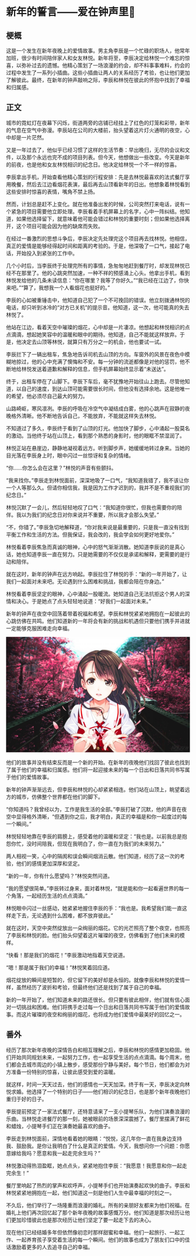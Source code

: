 # 新年的誓言——爱在钟声里:eyes:

## **梗概**

这是一个发生在新年夜晚上的爱情故事。男主角李辰是一个忙碌的职场人，他常年加班，很少有时间陪伴家人和女友林悦。新年将至，李辰决定给林悦一个难忘的惊喜，以弥补过去的遗憾。他精心策划了一场浪漫的约会，却不料事事难料，约会的过程中发生了一系列小插曲。这些小插曲让两人的关系经历了考验，也让他们更加了解彼此。最终，在新年的钟声敲响之际，李辰和林悦在彼此的怀抱中找到了幸福和归属感。

## **正文**

城市的霓虹灯在夜幕下闪烁，街道两旁的店铺已经挂上了红色的灯笼和彩带，新年的气息在空气中弥漫。李辰站在公司的大楼前，抬头望着这片灯火通明的夜空，心中却是一片茫然。

又是一年过去了，他似乎已经习惯了这样的生活节奏：早出晚归，无尽的会议和文件，以及那个永远也完不成的项目列表。但今天，他想做出一些改变。今天是新年的前夜，也是他和女友林悦相识的纪念日。他决定给林悦一个不一样的惊喜。

李辰拿出手机，开始查看他精心策划的行程安排：先是去林悦最喜欢的法式餐厅享用晚餐，然后去江边看烟花表演，最后再去山顶看新年的日出。他想象着林悦看到这些安排时惊喜的表情，嘴角不禁上扬。

然而，计划总是赶不上变化。就在他准备出发的时候，公司突然打来电话，说有一个紧急的项目需要他立即处理。李辰看着手机屏幕上的名字，心中一阵纠结。他知道，如果他选择留下，就意味着他可能会错过和林悦的重要时刻；但如果他选择离开，这个项目可能会因为他的缺席而失败。

在经过一番激烈的思想斗争后，李辰决定先处理完这个项目再去找林悦。他相信，真正的爱情是能够经得起时间和距离的考验的。于是，他深吸了一口气，接起了电话，开始投入到紧张的工作中。

几个小时后，当李辰终于处理完所有的事情，急匆匆地赶到餐厅时，却发现林悦已经不在那里了。他的心跳突然加速，一种不祥的预感涌上心头。他拿出手机，看到林悦发给他的几条未读信息：“你在哪里？我等了你好久。”“我已经在江边了，你快来吧。”“算了，我想我一个人看烟花也挺好的。”

李辰的心如被重锤击中，他知道自己犯了一个不可挽回的错误。他立刻拨通林悦的电话，却只听到冰冷的“对方已关机”的提示音。他知道，这一次，他可能真的失去林悦了。

他站在江边，看着天空中璀璨的烟花，心中却是一片凄凉。他想起和林悦相识的点点滴滴，想起她笑容中的温暖和眼中的期待。他知道，自己不能就这样放弃。于是，他决定去山顶等林悦，就算只有万分之一的机会，他也要试一试。

李辰拦下了一辆出租车，焦急地告诉司机去山顶的方向。车窗外的风景在夜色中模糊地掠过，他的心中充满了懊悔和不安。每一分钟的流逝都像是对他的惩罚，他不断地给林悦发送着道歉和解释的信息，但手机屏幕始终显示着“未送达”。

终于，出租车停在了山脚下。李辰下车后，毫不犹豫地开始往山上跑去。尽管他知道，以自己的速度，到达山顶可能需要很长时间，但他没有选择余地。这是他唯一的希望，他必须尽自己最大的努力。

山路崎岖，寒风凛冽。李辰的呼吸在冷空气中凝结成白雾，他的心跳声在寂静的夜晚格外清晰。他不断地告诉自己，不能放弃，不能就这样失去林悦。

不知道过了多久，李辰终于看到了山顶的灯光。他加快了脚步，心中涌起一股莫名的激动。当他终于站在山顶上，看到那个熟悉的身影时，他的眼眶不禁湿润了。

林悦正站在悬崖边，静静地凝视着远方。听到脚步声，她缓缓地转过身来。当她的目光落在李辰身上时，眼中闪过一丝惊讶和复杂的情绪。

“你……你怎么会在这里？”林悦的声音有些颤抖。

“我来找你。”李辰走到林悦面前，深深地吸了一口气，“我知道我错了，我不该让你一个人等那么久。但请你相信我，我是因为工作才迟到的，我并不是不重视我们的纪念日。”

林悦沉默了一会儿，然后轻轻地叹了口气：“我知道你很忙，但我也需要你的陪伴。我以为我们的纪念日对你来说并不重要，所以我才会那么失望。”

“不，你错了。”李辰急切地解释道，“你对我来说是最重要的，只是我一直没有找到平衡工作和生活的方法。但我保证，我会改的，我会学会如何更好地爱你。”

林悦看着李辰焦急而真诚的眼神，心中的怒气渐渐消散。她知道李辰说的是真心话，她也知道李辰一直在努力。只是她需要的不仅仅是承诺和解释，更需要的是行动和陪伴。

就在这时，新年的钟声在远方响起。李辰拉住了林悦的手：“新的一年开始了，让我们一起面对未来吧。无论遇到什么困难和挑战，我都会陪在你身边。”

林悦看着李辰坚定的眼神，心中涌起一股暖流。她知道自己无法抗拒这个男人的深情和决心。于是她点了点头轻轻地说道：“好我们一起面对未来。”

新年的钟声在夜空中回荡着带着祝福和希望。李辰和林悦紧紧地拥抱在一起彼此的心跳仿佛在共鸣。他们知道新的一年将会有新的挑战和机遇但只要他们携手并进就一定能够克服困难走向幸福。

![background](../../assets/img/daily/bg-6.jpg)

他们的故事并没有结束反而是一个新的开始。在新年的夜晚他们找回了彼此也找到了属于他们的幸福和归属感。他们将一起迎接未来的每一个日出和日落共同书写属于他们的爱情故事。

新年的钟声渐渐远去，但李辰和林悦的心却紧紧相连。他们站在山顶上，眺望着远方的城市，仿佛整个世界都在他们的脚下。

“你知道吗？我曾经以为，工作是我生活的全部。”李辰打破了沉默，他的声音在夜空中显得格外清晰，“但遇到你之后，我才明白，真正的幸福是和你一起度过的每一个瞬间。”

林悦轻轻地靠在李辰的肩膀上，感受着他的温暖和坚定：“我也是。以前我总是抱怨你忙，没时间陪我，但现在我明白了，你一直在为我们的未来努力。”

两人相视一笑，心中的隔阂和误会瞬间烟消云散。他们知道，经历了这一次的考验，他们的感情更加深厚和坚定。

“新的一年，你有什么愿望吗？”林悦突然问道。

“我的愿望很简单。”李辰转过身来，面对着林悦，“就是能和你一起看遍世界的每一个角落，一起经历生活的点点滴滴。”

林悦眼中闪过一丝感动，她紧紧地握住李辰的手：“我也是。我希望我们能一直这样走下去，无论遇到什么困难，都不放弃彼此。”

就在这时，天空中突然绽放出一朵绚丽的烟花。它的光芒照亮了整个夜空，也照亮了李辰和林悦的脸。他们抬头仰望着这片璀璨的夜空，仿佛看到了他们未来的模样。

“快看！那是我们的烟花！”李辰激动地指着天空说道。

“嗯！那是属于我们的幸福！”林悦笑着回应道。

烟花绽放的瞬间是短暂的，但它留下的美好却是永恒的。就像李辰和林悦的爱情一样，虽然经历了波折和考验，但最终他们还是找到了属于自己的幸福。

新的一年开始了，他们知道未来的路还很长。但只要有彼此相伴，他们就有信心面对一切挑战和困难。他们将携手走过每一个日出和日落共同书写属于他们的爱情故事。而这片璀璨的夜空和绚丽的烟花，也将成为他们爱情中最美好的回忆之一。

## **番外**

经历了那次新年夜晚的深情告白和相互理解之后，李辰和林悦的感情更加稳固。他们开始共同规划未来，一起努力工作，也一起享受生活的点点滴滴。每个周末，他们都会去城市周边的小镇上散步，感受那份宁静与美好。每个节日，他们都会为对方准备一份特别的惊喜，让彼此感受到爱的温暖。

就这样，时间一天天过去，他们的感情也一天天加深。终于有一天，李辰决定向林悦求婚。他选择了一个特别的日子——他们相识的纪念日，也是那个新年夜晚他们重归于好的日子。

李辰提前预定了一家法式餐厅，还特意请来了一支小提琴乐队，为他们演奏浪漫的乐曲。当林悦走进餐厅的那一刻，她被眼前的场景深深震撼了。餐厅里摆满了鲜花和蜡烛，小提琴手们正在演奏她最喜欢的曲子。

李辰走到林悦面前，深情地看着她的眼睛：“悦悦，这几年你一直在我身边支持我、鼓励我。是你让我明白了什么是真正的爱情。今天，我想问你一个问题：你愿意嫁给我吗？愿意和我一起走完余生吗？”

林悦激动得热泪盈眶，她点点头，紧紧地抱住李辰：“我愿意！我愿意和你一起走完余生！”

餐厅里响起了热烈的掌声和欢呼声，小提琴手们也开始演奏起欢快的曲子。李辰和林悦紧紧地拥抱在一起，他们知道这一刻是他们人生中最幸福的时刻之一。

不久后，他们举行了一场隆重而浪漫的婚礼。所有的亲朋好友都来为他们祝福。在婚礼上他们再次回忆起了那个新年夜晚的故事感慨万分。他们知道是那次经历让他们更加珍惜彼此也是那次经历让他们坚定了要一起走下去的决心。

现在他们已经结婚多年但依然像初恋时那样甜蜜和幸福。他们一起旅行、一起工作、一起养育孩子享受着生活的每一个瞬间。他们的故事也成为了朋友们口中的佳话激励着更多的人去追寻自己的幸福。
